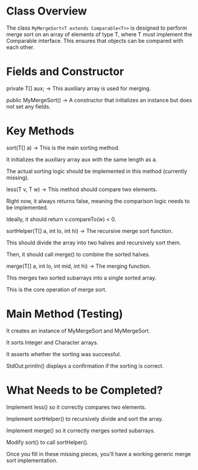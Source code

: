 # Class Overview
The class `MyMergeSort<T extends Comparable<T>>` is designed to perform merge sort on an array of elements of type T, where T must implement the Comparable interface. This ensures that objects can be compared with each other.

# Fields and Constructor
private T[] aux; → This auxiliary array is used for merging.

public MyMergeSort() → A constructor that initializes an instance but does not set any fields.

# Key Methods
sort(T[] a) → This is the main sorting method.

It initializes the auxiliary array aux with the same length as a.

The actual sorting logic should be implemented in this method (currently missing).

less(T v, T w) → This method should compare two elements.

Right now, it always returns false, meaning the comparison logic needs to be implemented.

Ideally, it should return v.compareTo(w) < 0.

sortHelper(T[] a, int lo, int hi) → The recursive merge sort function.

This should divide the array into two halves and recursively sort them.

Then, it should call merge() to combine the sorted halves.

merge(T[] a, int lo, int mid, int hi) → The merging function.

This merges two sorted subarrays into a single sorted array.

This is the core operation of merge sort.

# Main Method (Testing)
It creates an instance of MyMergeSort<Integer> and MyMergeSort<Character>.

It sorts Integer and Character arrays.

It asserts whether the sorting was successful.

StdOut.println() displays a confirmation if the sorting is correct.

# What Needs to be Completed?
Implement less() so it correctly compares two elements.

Implement sortHelper() to recursively divide and sort the array.

Implement merge() so it correctly merges sorted subarrays.

Modify sort() to call sortHelper().

Once you fill in these missing pieces, you'll have a working generic merge sort implementation.
